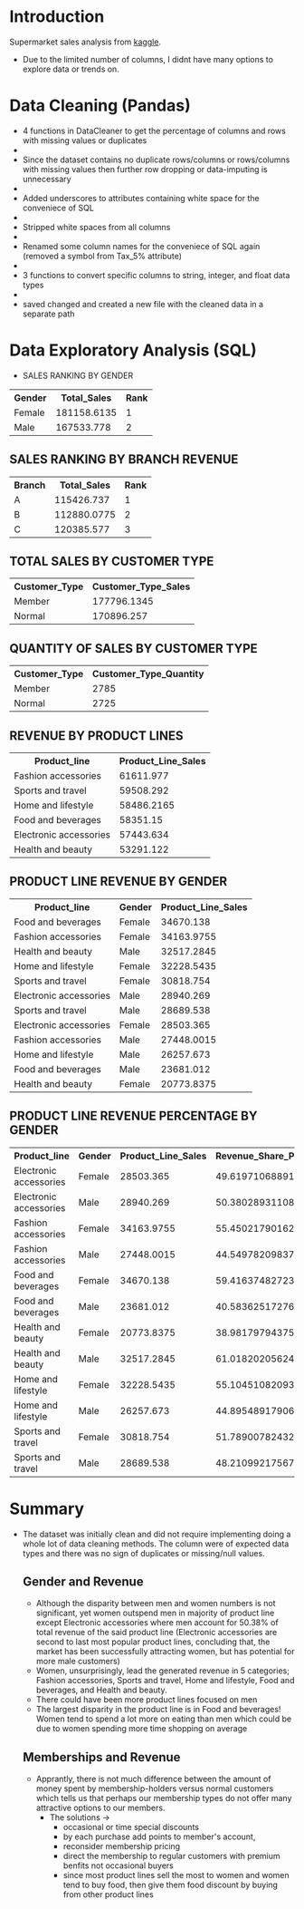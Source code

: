 

# Introduction 
Supermarket sales analysis from <a href='https://www.kaggle.com/datasets/willianoliveiragibin/market-sales-data' >kaggle</a>. 

* Due to the limited number of columns, I didnt have many options to explore data or trends on.


# Data Cleaning (Pandas)
- 4 functions in DataCleaner to get the percentage of columns and rows with missing values or duplicates
- 
- Since the dataset contains no duplicate rows/columns or rows/columns with missing values then further row dropping or data-imputing is unnecessary
- 
- Added underscores to attributes containing white space for the conveniece of SQL
- 
- Stripped white spaces from all columns
- 
- Renamed some column names for the conveniece of SQL again (removed a symbol from Tax_5% attribute)
- 
- 3 functions to convert specific columns to string, integer, and float data types
- 
- saved changed and created a new file with the cleaned data in a separate path


# Data Exploratory Analysis (SQL)
- SALES RANKING BY GENDER
<table><tr><th>Gender</th><th>Total_Sales</th><th>Rank</th><tr><tr><td>Female</td><td>181158.6135</td><td>1</td></tr><tr><td>Male</td><td>167533.778</td><td>2</td></tr></table>

## SALES RANKING BY BRANCH REVENUE 
<table><tr><th>Branch</th><th>Total_Sales</th><th>Rank</th><tr><tr><td>A</td><td>115426.737</td><td>1</td></tr><tr><td>B</td><td>112880.0775</td><td>2</td></tr><tr><td>C</td><td>120385.577</td><td>3</td></tr></table>

## TOTAL SALES BY CUSTOMER TYPE
<table><tr><th>Customer_Type</th><th>Customer_Type_Sales</th><tr><tr><td>Member</td><td>177796.1345</td></tr><tr><td>Normal</td><td>170896.257</td></tr></table>

## QUANTITY OF SALES BY CUSTOMER TYPE
<table><tr><th>Customer_Type</th><th>Customer_Type_Quantity</th><tr><tr><td>Member</td><td>2785</td></tr><tr><td>Normal</td><td>2725</td></tr></table>

## REVENUE BY PRODUCT LINES
<table><tr><th>Product_line</th><th>Product_Line_Sales</th><tr><tr><td>Fashion accessories</td><td>61611.977</td></tr><tr><td>Sports and travel</td><td>59508.292</td></tr><tr><td>Home and lifestyle</td><td>58486.2165</td></tr><tr><td>Food and beverages</td><td>58351.15</td></tr><tr><td>Electronic accessories</td><td>57443.634</td></tr><tr><td>Health and beauty</td><td>53291.122</td></tr></table>
  
## PRODUCT LINE REVENUE BY GENDER
<table><tr><th>Product_line</th><th>Gender</th><th>Product_Line_Sales</th><tr><tr><td>Food and beverages</td><td>Female</td><td>34670.138</td></tr><tr><td>Fashion accessories</td><td>Female</td><td>34163.9755</td></tr><tr><td>Health and beauty</td><td>Male</td><td>32517.2845</td></tr><tr><td>Home and lifestyle</td><td>Female</td><td>32228.5435</td></tr><tr><td>Sports and travel</td><td>Female</td><td>30818.754</td></tr><tr><td>Electronic accessories</td><td>Male</td><td>28940.269</td></tr><tr><td>Sports and travel</td><td>Male</td><td>28689.538</td></tr><tr><td>Electronic accessories</td><td>Female</td><td>28503.365</td></tr><tr><td>Fashion accessories</td><td>Male</td><td>27448.0015</td></tr><tr><td>Home and lifestyle</td><td>Male</td><td>26257.673</td></tr><tr><td>Food and beverages</td><td>Male</td><td>23681.012</td></tr><tr><td>Health and beauty</td><td>Female</td><td>20773.8375</td></tr></table>
  
## PRODUCT LINE REVENUE PERCENTAGE BY GENDER
<table><tr><th>Product_line</th><th>Gender</th><th>Product_Line_Sales</th><th>Revenue_Share_Percentage</th><tr><tr><td>Electronic accessories</td><td>Female</td><td>28503.365</td><td>49.6197106889164</td></tr><tr><td>Electronic accessories</td><td>Male</td><td>28940.269</td><td>50.3802893110836</td></tr><tr><td>Fashion accessories</td><td>Female</td><td>34163.9755</td><td>55.4502179016265</td></tr><tr><td>Fashion accessories</td><td>Male</td><td>27448.0015</td><td>44.5497820983735</td></tr><tr><td>Food and beverages</td><td>Female</td><td>34670.138</td><td>59.4163748272313</td></tr><tr><td>Food and beverages</td><td>Male</td><td>23681.012</td><td>40.5836251727687</td></tr><tr><td>Health and beauty</td><td>Female</td><td>20773.8375</td><td>38.9817979437551</td></tr><tr><td>Health and beauty</td><td>Male</td><td>32517.2845</td><td>61.0182020562449</td></tr><tr><td>Home and lifestyle</td><td>Female</td><td>32228.5435</td><td>55.1045108209385</td></tr><tr><td>Home and lifestyle</td><td>Male</td><td>26257.673</td><td>44.8954891790615</td></tr><tr><td>Sports and travel</td><td>Female</td><td>30818.754</td><td>51.7890078243214</td></tr><tr><td>Sports and travel</td><td>Male</td><td>28689.538</td><td>48.2109921756786</td></tr></table>


# Summary
- The dataset was initially clean and did not require implementing doing a whole lot of data cleaning methods. The column were of expected data types and there was no sign of duplicates or missing/null values.

  ## Gender and Revenue
  - Although the disparity between men and women numbers is not significant, yet women outspend men in majority of product line except Electronic accessories where
    men account for 50.38% of total revenue of the said product line
    (Electronic accessories are second to last most popular product lines, concluding that, the market has been successfully attracting women, but has potential for
    more male customers)
  - Women, unsurprisingly, lead the generated revenue in 5 categories; Fashion accessories, Sports and travel, Home and lifestyle, Food and beverages, and Health and beauty. 
  - There could have been more product lines focused on men
  - The largest disparity in the product line is in Food and beverages! Women tend to spend a lot more on eating than men which could be due to women spending more time shopping on average

  ## Memberships and Revenue
  - Apprantly, there is not much difference between the amount of money spent by membership-holders versus normal customers which tells us that perhaps our membership
    types do not offer many attractive options to our members.
    * The solutions ->
      - occasional or time special discounts
      - by each purchase add points to member's account,
      - reconsider membership pricing
      - direct the membership to regular customers with premium benfits not occasional buyers
      - since most product lines sell the most to women and women tend to buy food, then give them food discount by buying from other product lines
